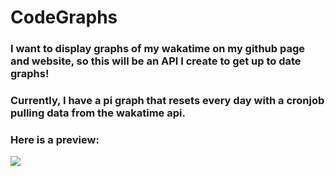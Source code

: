 # CodeGraphs

 ### I want to display graphs of my wakatime on my github page and website, so this will be an API I create to get up to date graphs!

### Currently, I have a pi graph that resets every day with a cronjob pulling data from the wakatime api. 

### Here is a preview:

<img src="http://insomnizac.xyz/graphs?filename=pigraph.png" />
